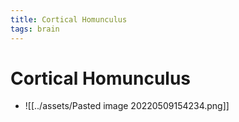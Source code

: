 ```yaml
---
title: Cortical Homunculus
tags: brain
---
```


# Cortical Homunculus
- ![[../assets/Pasted image 20220509154234.png]]




























